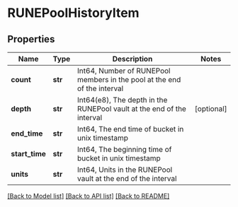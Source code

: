 # RUNEPoolHistoryItem

## Properties
Name | Type | Description | Notes
------------ | ------------- | ------------- | -------------
**count** | **str** | Int64, Number of RUNEPool members in the pool at the end of the interval | 
**depth** | **str** | Int64(e8), The depth in the RUNEPool vault at the end of the interval | [optional] 
**end_time** | **str** | Int64, The end time of bucket in unix timestamp | 
**start_time** | **str** | Int64, The beginning time of bucket in unix timestamp | 
**units** | **str** | Int64, Units in the RUNEPool vault at the end of the interval  | 

[[Back to Model list]](../README.md#documentation-for-models) [[Back to API list]](../README.md#documentation-for-api-endpoints) [[Back to README]](../README.md)

